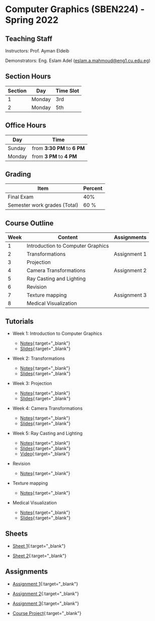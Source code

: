 # Computer  Graphics \(SBEN224\) - Spring 2022

## Teaching Staff

Instructors: Prof. Ayman Eldeib

Demonstrators:  Eng. Eslam Adel (eslam.a.mahmoud@eng1.cu.edu.eg)


## Section Hours

| Section | Day | Time Slot |
|---------|-----|-----------|
|   1     | Monday | 3rd |
|   2     | Monday | 5th |

## Office Hours

| Day | Time |
|-----|-----------|
| Sunday | from **3:30 PM** to **6 PM** |
| Monday | from **3 PM** to **4 PM** |

## Grading

| Item | Percent  |
|-----|-----------|
| Final Exam | 40%  |
| Semester work grades (Total) | 60 % |


## Course Outline

| Week | Content |  Assignments
|------|-----------------|-----|
|   1  | Introduction to Computer Graphics| |
|   2  | Transformations | Assignment 1|
|   3  | Projection | |
|   4  | Camera Transformations | Assignment 2 |
|   5   | Ray Casting and Lighting | |
|   6   | Revision | |
|   7   | Texture mapping | Assignment 3 |
|   8   | Medical Visualization | |


## Tutorials

* Week 1: Introduction to Computer Graphics
    * [Notes](https://sbme-tutorials.github.io/CG-Notes/Spring2022/notes/1-week1.html){:target="_blank"}
    * [Slides](https://docs.google.com/presentation/d/1O-4sG8hZpKvP-oG0TUCdgwLs1Gj3IKG4_ZoAxSS-KKo/edit?usp=sharing){:target="_blank"}

* Week 2: Transformations
    * [Notes](https://sbme-tutorials.github.io/CG-Notes/Spring2022/notes/2-week2.html){:target="_blank"}
    * [Slides](https://sbme-tutorials.github.io/CG-Notes/Spring2022/presentations/2_Transformation/#1){:target="_blank"}

* Week 3: Projection
    * [Notes](https://sbme-tutorials.github.io/CG-Notes/Spring2022/notes/3-week3.html){:target="_blank"}
    * [Slides](https://sbme-tutorials.github.io/CG-Notes/Spring2022/presentations/3_Projection/#1){:target="_blank"}

* Week 4: Camera Transformations
    * [Notes](https://sbme-tutorials.github.io/CG-Notes/Spring2022/notes/4-week4.html){:target="_blank"}
    * [Slides](https://sbme-tutorials.github.io/CG-Notes/Spring2022/presentations/4_Camera/#1){:target="_blank"}

* Week 5: Ray Casting and Lighting 
    * [Notes](https://sbme-tutorials.github.io/CG-Notes/Spring2022/notes/5-week5.html){:target="_blank"}
    * [Slides](https://sbme-tutorials.github.io/CG-Notes/Spring2022/presentations/5_Lighting/#1){:target="_blank"}
    * [Video](https://drive.google.com/file/d/19kTDuLB_gYc-2UuwullTnXHIjOyi2QhK/view?usp=sharing){:target="_blank"}

* Revision
    * [Notes](https://github.com/sbme-tutorials/Computer-Graphics-Tutorials/blob/master/Tutorial-06/Revision.ipynb){:target="_blank"}

* Texture mapping
    * [Notes](https://sbme-tutorials.github.io/CG-Notes/Spring2022/notes/6-week6.html){:target="_blank"}

* Medical Visualization
    * [Notes](https://sbme-tutorials.github.io/CG-Notes/Spring2022/notes/7-week7.html){:target="_blank"}
    * [Slides](https://sbme-tutorials.github.io/CG-Notes/Spring2022/presentations/7_Visualization/#1){:target="_blank"}
    
## Sheets

* [Sheet 1](https://sbme-tutorials.github.io/CG-Notes/Spring2022/notes/Sheet1.pdf){:target="_blank"}

* [Sheet 2](https://sbme-tutorials.github.io/CG-Notes/Spring2022/notes/Sheet2.pdf){:target="_blank"}


## Assignments

* [Assignment 1](https://sbme-tutorials.github.io/CG-Notes/Spring2022/assignments/assignment1.html){:target="_blank"}

* [Assignment 2](https://sbme-tutorials.github.io/CG-Notes/Spring2022/assignments/assignment2.html){:target="_blank"}

* [Assignment 3](https://sbme-tutorials.github.io/CG-Notes/Spring2022/assignments/assignment3.html){:target="_blank"}

* [Course Project](https://sbme-tutorials.github.io/CG-Notes/Spring2022/assignments/course_project.html){:target="_blank"}
